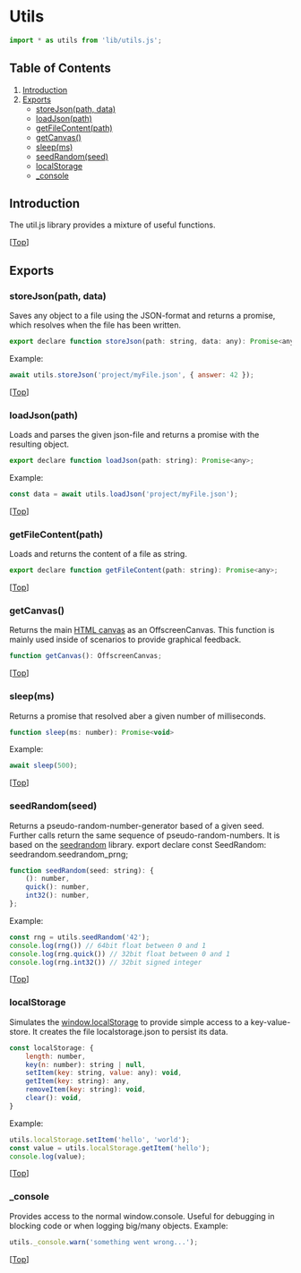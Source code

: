 # Utils

```javascript
import * as utils from 'lib/utils.js';
```

## Table of Contents
1. [Introduction](#introduction)
2. [Exports](#exports)
    - [storeJson(path, data)](#storejsonpath-data)
    - [loadJson(path)](#loadjsonpath)
    - [getFileContent(path)](#getfilecontentpath)
    - [getCanvas()](#getcanvas)
    - [sleep(ms)](#sleepms)
    - [seedRandom(seed)](#seedrandomseed)
    - [localStorage](#localstorage)
    - [_console](#_console)


## Introduction
The util.js library provides a mixture of useful functions.

[[Top](#utils)]



## Exports


### storeJson(path, data)
Saves any object to a file using the JSON-format and returns a promise, which resolves when the file has been written.
```javascript
export declare function storeJson(path: string, data: any): Promise<any>;
```
Example:
```javascript
await utils.storeJson('project/myFile.json', { answer: 42 });
```
[[Top](#utils)]


### loadJson(path)
Loads and parses the given json-file and returns a promise with the resulting object.
```javascript
export declare function loadJson(path: string): Promise<any>;
```
Example:
```javascript
const data = await utils.loadJson('project/myFile.json');
```
[[Top](#utils)]


### getFileContent(path)
Loads and returns the content of a file as string.
```javascript
export declare function getFileContent(path: string): Promise<any>;
```
[[Top](#utils)]


### getCanvas()
Returns the main [HTML canvas](https://www.w3schools.com/html/html5_canvas.asp) as an OffscreenCanvas. This function is mainly used inside of scenarios to provide graphical feedback.
```javascript
function getCanvas(): OffscreenCanvas;
```
[[Top](#utils)]


### sleep(ms)
Returns a promise that resolved aber a given number of milliseconds.
```javascript
function sleep(ms: number): Promise<void>
```
Example:
```javascript
await sleep(500);
```
[[Top](#utils)]


### seedRandom(seed)
Returns a pseudo-random-number-generator based of a given seed. Further calls return the same sequence of pseudo-random-numbers. It is based on the [seedrandom](https://github.com/davidbau/seedrandom) library.
export declare const SeedRandom: seedrandom.seedrandom_prng;
```javascript
function seedRandom(seed: string): {
    (): number,
    quick(): number,
    int32(): number,
};
```
Example:
```javascript
const rng = utils.seedRandom('42');
console.log(rng()) // 64bit float between 0 and 1
console.log(rng.quick()) // 32bit float between 0 and 1
console.log(rng.int32()) // 32bit signed integer
```
[[Top](#utils)]


### localStorage
Simulates the [window.localStorage](https://developer.mozilla.org/en-US/docs/Web/API/Window/localStorage) to provide simple access to a key-value-store.
It creates the file localstorage.json to persist its data.
```javascript
const localStorage: {
    length: number,
    key(n: number): string | null,
    setItem(key: string, value: any): void,
    getItem(key: string): any,
    removeItem(key: string): void,
    clear(): void,
}
```
Example:
```javascript
utils.localStorage.setItem('hello', 'world');
const value = utils.localStorage.getItem('hello');
console.log(value);
```
[[Top](#utils)]


### _console
Provides access to the normal window.console. Useful for debugging in blocking code or when logging big/many objects.
Example:
```javascript
utils._console.warn('something went wrong...');
```
[[Top](#utils)]